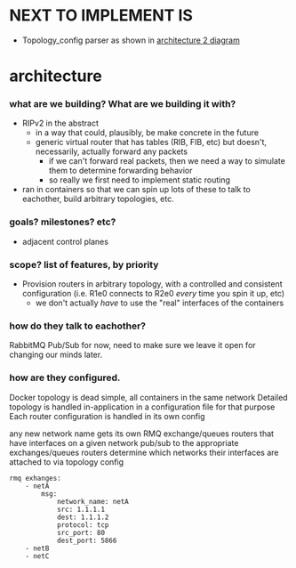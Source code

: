 
# NEXT TO IMPLEMENT IS 
* Topology_config parser as shown in [architecture 2 diagram](https://www.lucidchart.com/invitations/accept/37285e1d-19e9-4124-bea7-70b43f01e268)


# architecture
### what are we building?  What are we building it with?
* RIPv2 in the abstract
    * in a way that could, plausibly, be make concrete in the future
    * generic virtual router that has tables (RIB, FIB, etc) but doesn't, necessarily, actually forward any packets
        * if we can't forward real packets, then we need a way to simulate them to determine forwarding behavior
        * so really we first need to implement static routing
* ran in containers so that we can spin up lots of these to talk to eachother, build arbitrary topologies, etc.
### goals? milestones? etc?
* adjacent control planes

### scope?  list of features, by priority
* Provision routers in arbitrary topology, with a controlled and consistent configuration (i.e. R1e0 connects to R2e0 *every* time you spin it up, etc) 
    * we don't actually *have* to use the "real" interfaces of the containers





### how do they talk to eachother?  

RabbitMQ Pub/Sub for now, need to make sure we leave it open for changing our minds later.
### how are they configured.
  
Docker topology is dead simple, all containers in the same network
Detailed topology is handled in-application in a configuration file for that purpose
Each router configuration is handled in its own config
  
  
  
any new network name gets its own RMQ exchange/queues
routers that have interfaces on a given network pub/sub to the appropriate exchanges/queues
routers determine which networks their interfaces are attached to via topology config



    rmq exhanges:  
        - netA  
            msg:  
                network_name: netA  
                src: 1.1.1.1
                dest: 1.1.1.2
                protocol: tcp
                src_port: 80
                dest_port: 5866
        - netB
        - netC





